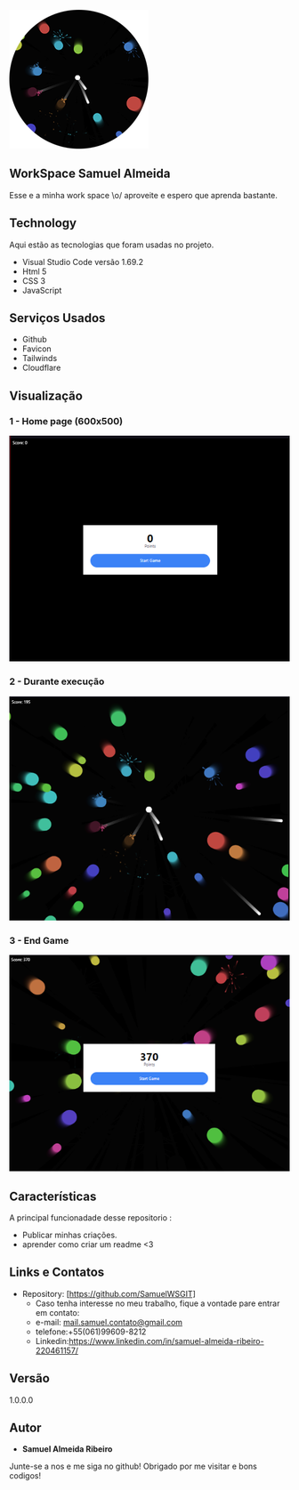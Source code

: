 
![Logo do projeto](https://github.com/SamuelWSGIT/Shooter-game/blob/main/img/TiroImagens/Tiro_logo.png)


## WorkSpace Samuel Almeida
Esse e a minha work space \o/ aproveite e espero que aprenda bastante.

## Technology 
Aqui estão as tecnologias que foram usadas no projeto.

* Visual Studio Code versão 1.69.2
* Html 5
* CSS 3
* JavaScript

## Serviços Usados

* Github
* Favicon
* Tailwinds
* Cloudflare


## Visualização

### 1 - Home page (600x500)

![Homepage image](https://github.com/SamuelWSGIT/Shooter-game/blob/main/img/TiroImagens/Tiro_600x500.png)

### 2 - Durante execução

![Homepage image](https://github.com/SamuelWSGIT/Shooter-game/blob/main/img/TiroImagens/Tiro_rodando.png)

### 3 - End Game

![Homepage image](https://github.com/SamuelWSGIT/Shooter-game/blob/main/img/TiroImagens/Tiro_endgame.png)

## Características
A principal funcionadade desse repositorio :
 - Publicar minhas criações.
 - aprender como criar um readme <3


## Links e Contatos
  - Repository: [https://github.com/SamuelWSGIT]
    - Caso tenha interesse no meu trabalho, fique a vontade pare entrar em contato: 
    - e-mail: mail.samuel.contato@gmail.com
    - telefone:+55(061)99609-8212
    - Linkedin:https://www.linkedin.com/in/samuel-almeida-ribeiro-220461157/

  ## Versão

  1.0.0.0


  ## Autor

  * **Samuel Almeida Ribeiro** 

  Junte-se a nos e me siga no github!
  Obrigado por me visitar e bons codigos!
